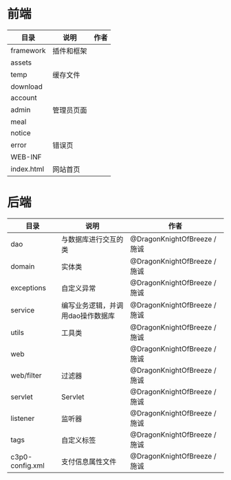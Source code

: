 # 前端

| 目录      | 说明     | 作者 |
| --------- | -------- | ---- |
| framework      | 插件和框架         |      |
|    assets      |          |      |
|   temp      |  缓存文件        |      |
| download |          |      |
| account  |          |      |
|   admin   |  管理员页面        |      |
| meal  |          |      |
| notice  |          |      |
| error  |   错误页       |      |
| WEB-INF   |          |      |
| index.html | 网站首页 |      |

#  后端

| 目录            | 说明                              | 作者                       |
| --------------- | --------------------------------- | -------------------------- |
| dao             | 与数据库进行交互的类              | @DragonKnightOfBreeze / 施诚 |
| domain          | 实体类                            | @DragonKnightOfBreeze / 施诚 |
| exceptions      | 自定义异常                        | @DragonKnightOfBreeze / 施诚 |
| service         | 编写业务逻辑，并调用dao操作数据库 | @DragonKnightOfBreeze / 施诚 |
| utils           | 工具类                            | @DragonKnightOfBreeze / 施诚 |
| web             |                                   | @DragonKnightOfBreeze / 施诚 |
| web/filter      | 过滤器                            | @DragonKnightOfBreeze / 施诚 |
| servlet         | Servlet                           | @DragonKnightOfBreeze / 施诚 |
| listener        | 监听器                            | @DragonKnightOfBreeze / 施诚 |
| tags            | 自定义标签                        | @DragonKnightOfBreeze / 施诚 |
| c3p0-config.xml | 支付信息属性文件                  | @DragonKnightOfBreeze / 施诚 |
